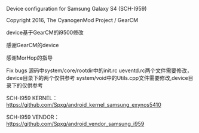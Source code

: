 Device configuration for Samsung Galaxy S4 (SCH-I959)

Copyright 2016, The CyanogenMod Project / GearCM

device基于GearCM的i9500修改

感谢GearCM的device

感谢MorHop的指导

Fix bugs
源码中system/core/rootdir中的init.rc ueventd.rc两个文件需要修改，device目录下的两个仅供参考
system/void中的Utils.cpp文件需要修改,device目录下的仅供参考

SCH-I959 KERNEL：https://github.com/Spxg/android_kernel_samsung_exynos5410

SCH-I959 VENDOR：https://github.com/Spxg/android_vendor_samsung_i959

